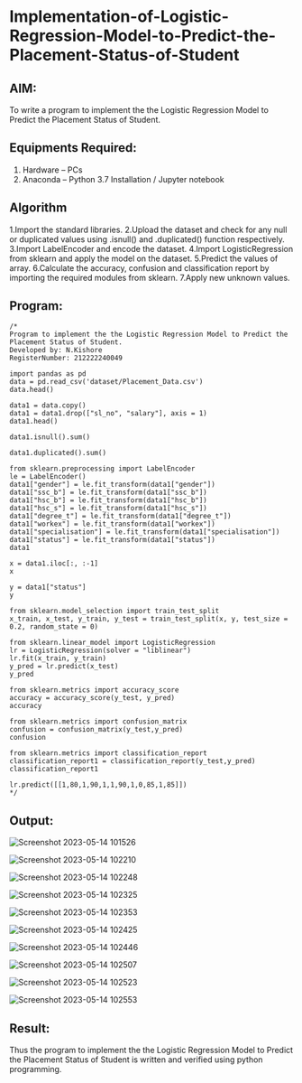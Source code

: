 # Implementation-of-Logistic-Regression-Model-to-Predict-the-Placement-Status-of-Student

## AIM:
To write a program to implement the the Logistic Regression Model to Predict the Placement Status of Student.

## Equipments Required:
1. Hardware – PCs
2. Anaconda – Python 3.7 Installation / Jupyter notebook

## Algorithm
1.Import the standard libraries.
2.Upload the dataset and check for any null or duplicated values using .isnull() and .duplicated() function respectively.
3.Import LabelEncoder and encode the dataset.
4.Import LogisticRegression from sklearn and apply the model on the dataset.
5.Predict the values of array.
6.Calculate the accuracy, confusion and classification report by importing the required modules from sklearn.
7.Apply new unknown values.

## Program:
```
/*
Program to implement the the Logistic Regression Model to Predict the Placement Status of Student.
Developed by: N.Kishore
RegisterNumber: 212222240049

import pandas as pd
data = pd.read_csv('dataset/Placement_Data.csv')
data.head()

data1 = data.copy()
data1 = data1.drop(["sl_no", "salary"], axis = 1)
data1.head()

data1.isnull().sum()

data1.duplicated().sum()

from sklearn.preprocessing import LabelEncoder
le = LabelEncoder()
data1["gender"] = le.fit_transform(data1["gender"])
data1["ssc_b"] = le.fit_transform(data1["ssc_b"])
data1["hsc_b"] = le.fit_transform(data1["hsc_b"])
data1["hsc_s"] = le.fit_transform(data1["hsc_s"])
data1["degree_t"] = le.fit_transform(data1["degree_t"])
data1["workex"] = le.fit_transform(data1["workex"])
data1["specialisation"] = le.fit_transform(data1["specialisation"])
data1["status"] = le.fit_transform(data1["status"])
data1

x = data1.iloc[:, :-1]
x

y = data1["status"]
y

from sklearn.model_selection import train_test_split
x_train, x_test, y_train, y_test = train_test_split(x, y, test_size = 0.2, random_state = 0)

from sklearn.linear_model import LogisticRegression
lr = LogisticRegression(solver = "liblinear")
lr.fit(x_train, y_train)
y_pred = lr.predict(x_test)
y_pred

from sklearn.metrics import accuracy_score
accuracy = accuracy_score(y_test, y_pred)
accuracy

from sklearn.metrics import confusion_matrix
confusion = confusion_matrix(y_test,y_pred)
confusion

from sklearn.metrics import classification_report
classification_report1 = classification_report(y_test,y_pred)
classification_report1

lr.predict([[1,80,1,90,1,1,90,1,0,85,1,85]])
*/
```

## Output:

![Screenshot 2023-05-14 101526](https://github.com/nkishore2210/Implementation-of-Logistic-Regression-Model-to-Predict-the-Placement-Status-of-Student/assets/118707090/452fe641-d7cd-42b0-bdcc-53f5500d0c7e)

![Screenshot 2023-05-14 102210](https://github.com/nkishore2210/Implementation-of-Logistic-Regression-Model-to-Predict-the-Placement-Status-of-Student/assets/118707090/ed52e8f8-719a-4916-97e7-8413da1bce07)

![Screenshot 2023-05-14 102248](https://github.com/nkishore2210/Implementation-of-Logistic-Regression-Model-to-Predict-the-Placement-Status-of-Student/assets/118707090/8252d939-b92b-408c-8c51-ee5d547589cc)

![Screenshot 2023-05-14 102325](https://github.com/nkishore2210/Implementation-of-Logistic-Regression-Model-to-Predict-the-Placement-Status-of-Student/assets/118707090/bb3d2934-277c-496d-89e3-cf7d35e9b2e1)

![Screenshot 2023-05-14 102353](https://github.com/nkishore2210/Implementation-of-Logistic-Regression-Model-to-Predict-the-Placement-Status-of-Student/assets/118707090/9dfdb7ed-3791-45e3-8aa2-b94de419e38d)

![Screenshot 2023-05-14 102425](https://github.com/nkishore2210/Implementation-of-Logistic-Regression-Model-to-Predict-the-Placement-Status-of-Student/assets/118707090/fb274d48-4a6c-435c-a29d-5d9661d0601d)

![Screenshot 2023-05-14 102446](https://github.com/nkishore2210/Implementation-of-Logistic-Regression-Model-to-Predict-the-Placement-Status-of-Student/assets/118707090/20d1b0c9-f2c3-46fe-a97d-574edd756515)

![Screenshot 2023-05-14 102507](https://github.com/nkishore2210/Implementation-of-Logistic-Regression-Model-to-Predict-the-Placement-Status-of-Student/assets/118707090/ed91c978-0797-4552-9ff9-d553329e92bd)

![Screenshot 2023-05-14 102523](https://github.com/nkishore2210/Implementation-of-Logistic-Regression-Model-to-Predict-the-Placement-Status-of-Student/assets/118707090/7903e835-b879-4b3f-8272-f65380bfcc0f)

![Screenshot 2023-05-14 102553](https://github.com/nkishore2210/Implementation-of-Logistic-Regression-Model-to-Predict-the-Placement-Status-of-Student/assets/118707090/7cab204a-888b-4739-8e77-ee414176dafe)




## Result:
Thus the program to implement the the Logistic Regression Model to Predict the Placement Status of Student is written and verified using python programming.
